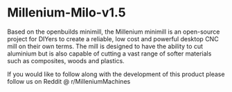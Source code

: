 # Millenium-Milo-v1.5

Based on the openbuilds minimill, the Millenium minimill is an open-source project for DIYers to create a reliable, low cost and powerful desktop CNC mill on their own terms. The mill is designed to have the ability to cut aluminium but is also capable of cutting a vast range of softer materials such as composites, woods and plastics.

If you would like to follow along with the development of this product please follow us on Reddit @ r/MilleniumMachines
